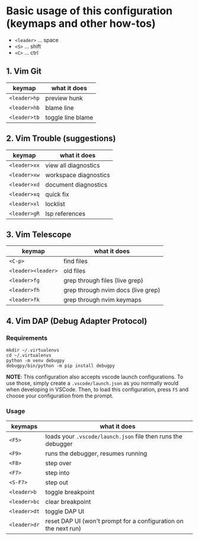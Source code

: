 # Basic usage of this configuration (keymaps and other how-tos)

* `<leader>` ... space
* `<S>` ... shift
* `<C>` ... ctrl

## 1. Vim Git
| keymap | what it does |
| --- | --- |
| `<leader>hp` | preview hunk |
| `<leader>hb` | blame line |
| `<leader>tb` | toggle line blame |


## 2. Vim Trouble (suggestions)
| keymap | what it does |
| --- | --- |
| `<leader>xx` | view all diagnostics |
| `<leader>xw` | workspace diagnostics |
| `<leader>xd` | document diagnostics |
| `<leader>xq` | quick fix |
| `<leader>xl` | locklist |
| `<leader>gR` | lsp references |


## 3. Vim Telescope
| keymap | what it does |
| --- | --- |
| `<C-p>` | find files |
| `<leader><leader>` | old files |
| `<leader>fg` | grep through files (live grep) |
| `<leader>fh` | grep through nvim docs (live grep) |
| `<leader>fk` | grep through nvim keymaps |


## 4. Vim DAP (Debug Adapter Protocol)

### Requirements

```shell
mkdir ~/.virtualenvs
cd ~/.virtualenvs
python -m venv debugpy
debugpy/bin/python -m pip install debugpy
```

**NOTE**: This configuration also accepts vscode launch configurations. To use those, simply create a `.vscode/launch.json` 
as you normally would when developing in VSCode. Then, to load this configuration, press `F5` and choose your configuration 
from the prompt.

### Usage
| keymaps | what it does |
| --- | --- |
| `<F5>` | loads your `.vscode/launch.json` file then runs the debugger |
| `<F9>` |  runs the debugger, resumes running |
| `<F8>` |  step over |
| `<F7>` |  step into |
| `<S-F7>` |  step out |
| `<leader>b` | toggle breakpoint |
| `<leader>bc` | clear breakpoint |
| `<leader>dt` | toggle DAP UI |
| `<leader>dr` | reset DAP UI (won't prompt for a configuration on the next run) |



